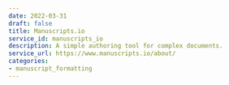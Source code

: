 ```yaml
---
date: 2022-03-31
draft: false
title: Manuscripts.io
service_id: manuscripts_io
description: A simple authoring tool for complex documents.
service_url: https://www.manuscripts.io/about/
categories:
- manuscript_formatting
---
```



